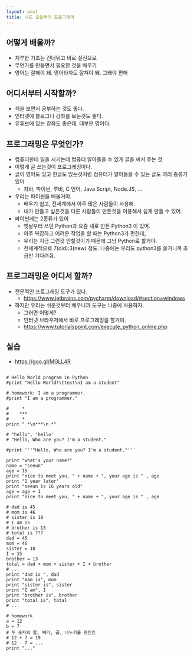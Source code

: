 ```yaml
---
layout: post
title: 나도 오늘부터 프로그래머 
---
```


## 어떻게 배울까?
* 지루한 기초는 건너뛰고 바로 실전으로
* 무언가를 만들면서 필요한 것을 배우기
* 영어는 잘해야 돼. 영어타자도 잘쳐야 돼. 그래야 편해

## 어디서부터 시작할까?
* 책을 보면서 공부하는 것도 좋다.
* 인터넷에 블로그나 강좌를 보는것도 좋다.
* 유튜브에 있는 강좌도 좋은데, 대부분 영어다.

## 프로그래밍은 무엇인가?
* 컴퓨터한테 일을 시키는데 컴퓨터 알아들을 수 있게 글을 써서 주는 것
* 이렇게 글 쓰는것이 프로그래밍이다.
* 글이 영어도 있고 한글도 있는것처럼 컴퓨터가 알아들을 수 있는 글도 여러 종류가 있어
  * 자바, 파이썬, 루비, C 언어, Java Script, Node.JS, ...
* 우리는 파이썬을 배울거야.
  * 배우기 쉽고, 전세계에서 아주 많은 사람들이 사용해.
  * 내가 만들고 싶은것을 다른 사람들이 만든것을 이용해서 쉽게 만들 수 있어.
* 파이썬에는 2종류가 있어
  * 옛날부터 쓰던 Python과 요즘 새로 만든 Python3 이 있어.
  * 아주 복잡하고 어려운 작업을 할 때는 Python3가 편한데, 
  * 우리는 지금 그런것 안할것이기 때문에 그냥 Python로 할거야. 
  * 전세계적으로 7(old):3(new) 정도. 나중에는 우리도 python3를 쓸거니까 조금만 기다려줘.

## 프로그래밍은 어디서 할까?
* 전문적인 프로그래밍 도구가 있다. 
  * https://www.jetbrains.com/pycharm/download/#section=windows
* 하지만 우리는 쉬운것부터 배우니까 도구는 나중에 사용하자.
  * 그러면 어떻게?
  * 인터넷 브라우저에서 바로 프로그래밍을 할거야.
  * https://www.tutorialspoint.com/execute_python_online.php

## 실습
* https://goo.gl/MGLL4R
<pre><code>
# Hello World program in Python
#print "Hello World!\ttest\nI am a student"

# homework: I am a programmer.
#print "I am a programmer."

#     *
#    ***
#     *
print " *\n***\n *"

# "hello", 'hello'
# "Hello, Who are you? I'm a student."

#print '''"Hello, Who are you? I'm a student."'''

print "what's your name?"
name = "seeun"
age = 15
print "nice to meet you, " + name + ", your age is " , age
print "1 year later"
print "seeun is 16 years old"
age = age + 1
print "nice to meet you, " + name + ", your age is " , age

# dad is 45
# mom is 46
# sister is 18
# I am 15
# brother is 13
# total is ???
dad = 45
mom = 46
sister = 18
I = 15
brother = 13
total = dad + mom + sister + I + brother
# ...
print "dad is ", dad
print "mam is", mom
print "sister is", sister
print "I am", I
print "brother is", brother
print "total is", total
# ...

# homework
a = 12
b = 7
# 두 숫자의 합, 빼기, 곱, 나누기를 프린트
# 12 + 7 = 19
# 12 - 7 = ...
print "..."
</code></pre>
